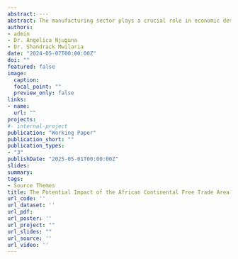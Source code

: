 ```yaml
---
abstract: ---
abstract: The manufacturing sector plays a crucial role in economic development due to its high productivity, rapid growth rate, capacity to absorb low-skilled labor, and production of exportable goods. As a results, policies such as Kenya Vision 2030, the Big Four Agenda, the Integrated National Export Development and Promotion Strategy, and the National Industrialization Policy Framework have been developed to strengthen this sector in Kenya. Despite these efforts, growth, employment, GDP contribution, and productivity in Kenya’s manufacturing sector remain low. There is a significant opportunity for improvement through regional trade agreements, most notably the African Continental Free Trade Area (AfCFTA). The AfCFTA creates a unified liberalized market across 54 African countries with a GDP of USD 3.4 trillion and a population of 1.5 billion. This study examines the potential impact of AfCFTA on Kenya’s manufacturing output, employment, and productivity using the heterogeneous firm GTAP model. Findings indicate that AfCFTA will increase overall manufacturing output and employment in Kenya. However, the impact varies widely at the sectoral level – while output and employment will increase in the rubber and plastics subsector, they will decline in food, beverages, and tobacco. Additionally, average productivity in the rubber and plastics subsector will increase, but decline in textile, apparel, and leather, and wood, paper, and printing subsectors. Hence, government support will be crucial for both expanding and declining subsectors to enable firms to adapt and mitigate output and job losses.
authors:
- admin
- Dr. Angelica Njuguna
- Dr. Shandrack Mwilaria
date: "2024-05-07T00:00:00Z"
doi: ""
featured: false
image:
  caption: 
  focal_point: ""
  preview_only: false
links:
- name: 
  url: ""
projects:
#- internal-project
publication: "Working Paper"
publication_short: ""
publication_types: 
- "3"
publishDate: "2025-05-01T00:00:00Z"
slides: 
summary: 
tags: 
- Source Themes
title: The Potential Impact of the African Continental Free Trade Area on the Manufacturing Sector in Kenya\: A Computable General Equilibrium Analysis.
url_code: ''
url_dataset: ''
url_pdf: 
url_poster: ''
url_project: ""
url_slides: ""
url_source: ''
url_video: ''
---
```

